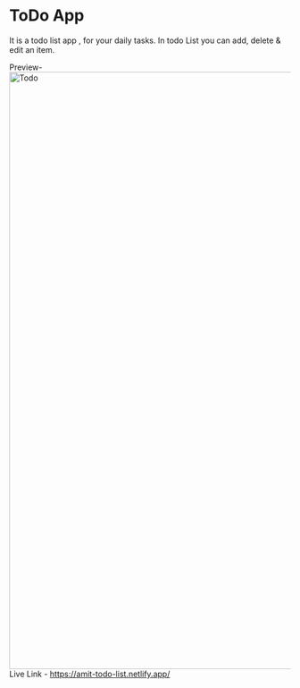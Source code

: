 # ToDo App
It is a todo list app , for your daily tasks. In todo List you can add, delete & edit an item.

Preview- 
<img width="1068" alt="Todo" src="https://github.com/AmitPandey31/ToDo-App/assets/88220698/e09fa00a-d833-49e8-af53-e0753676ca52">
Live Link - https://amit-todo-list.netlify.app/

